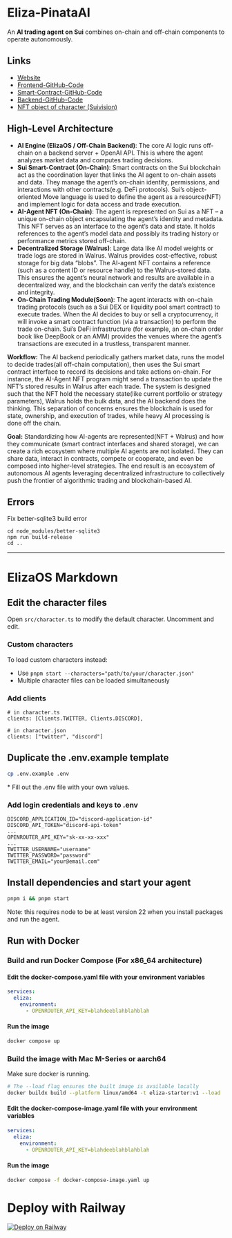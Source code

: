 # Eliza-PinataAI

An **AI trading agent on Sui** combines on-chain and off-chain components to operate autonomously.

## Links

- [Website](https://ai.pinatabot.com)
- [Frontend-GitHub-Code](https://github.com/PinataBot/eliza-pinata-frontend)
- [Smart-Contract-GitHub-Code](https://github.com/PinataBot/eliza-pinata)
- [Backend-GitHub-Code](https://github.com/PinataBot/eliza-pinata)
- [NFT object of character (Suivision)](https://suivision.xyz/object/0x2c23a00b61d6465b671decf2ef469a87be4114984a423d32da76e836d0728054?tab=Fields)

## High-Level Architecture

- **AI Engine (ElizaOS / Off-Chain Backend)**: The core AI logic runs off-chain on a backend server + OpenAI API. This is where the agent analyzes market data and computes trading decisions.
- **Sui Smart-Contract (On-Chain)**: Smart contracts on the Sui blockchain act as the coordination layer that links the AI agent to on-chain assets and data. They manage the agent’s on-chain identity, permissions, and interactions with other contracts(e.g. DeFi protocols). Sui’s object-oriented Move language is used to define the agent as a resource(NFT) and implement logic for data access and trade execution.
- **AI-Agent NFT (On-Chain)**: The agent is represented on Sui as a NFT – a unique on-chain object encapsulating the agent’s identity and metadata. This NFT serves as an interface to the agent’s data and state. It holds references to the agent’s model data and possibly its trading history or performance metrics stored off-chain.
- **Decentralized Storage (Walrus)**: Large data like AI model weights or trade logs are stored in Walrus. Walrus provides cost-effective, robust storage for big data “blobs”. The AI-agent NFT contains a reference (such as a content ID or resource handle) to the Walrus-stored data. This ensures the agent’s neural network and results are available in a decentralized way, and the blockchain can verify the data’s existence and integrity​.
- **On-Chain Trading Module(Soon)**: The agent interacts with on-chain trading protocols (such as a Sui DEX or liquidity pool smart contract) to execute trades. When the AI decides to buy or sell a cryptocurrency, it will invoke a smart contract function (via a transaction) to perform the trade on-chain. Sui’s DeFi infrastructure (for example, an on-chain order book like DeepBook or an AMM) provides the venues where the agent’s transactions are executed in a trustless, transparent manner.

**Workflow:** The AI backend periodically gathers market data, runs the model to decide trades(all off-chain computation), then uses the Sui smart contract interface to record its decisions and take actions on-chain. For instance, the AI-Agent NFT program might send a transaction to update the NFT’s stored results in Walrus after each trade. The system is designed such that the NFT hold the necessary state(like current portfolio or strategy parameters), Walrus holds the bulk data, and the AI backend does the thinking. This separation of concerns ensures the blockchain is used for state, ownership, and execution of trades, while heavy AI processing is done off the chain.

**Goal:** Standardizing how AI-agents are represented(NFT + Walrus) and how they communicate (smart contract interfaces and shared storage), we can create a rich ecosystem where multiple AI agents are not isolated. They can share data, interact in contracts, compete or cooperate, and even be composed into higher-level strategies. The end result is an ecosystem of autonomous AI agents leveraging decentralized infrastructure to collectively push the frontier of algorithmic trading and blockchain-based AI.

## Errors

Fix better-sqlite3 build error

```
cd node_modules/better-sqlite3
npm run build-release
cd ..
```

---

# ElizaOS Markdown

## Edit the character files

Open `src/character.ts` to modify the default character. Uncomment and edit.

### Custom characters

To load custom characters instead:

- Use `pnpm start --characters="path/to/your/character.json"`
- Multiple character files can be loaded simultaneously

### Add clients

```
# in character.ts
clients: [Clients.TWITTER, Clients.DISCORD],

# in character.json
clients: ["twitter", "discord"]
```

## Duplicate the .env.example template

```bash
cp .env.example .env
```

\* Fill out the .env file with your own values.

### Add login credentials and keys to .env

```
DISCORD_APPLICATION_ID="discord-application-id"
DISCORD_API_TOKEN="discord-api-token"
...
OPENROUTER_API_KEY="sk-xx-xx-xxx"
...
TWITTER_USERNAME="username"
TWITTER_PASSWORD="password"
TWITTER_EMAIL="your@email.com"
```

## Install dependencies and start your agent

```bash
pnpm i && pnpm start
```

Note: this requires node to be at least version 22 when you install packages and run the agent.

## Run with Docker

### Build and run Docker Compose (For x86_64 architecture)

#### Edit the docker-compose.yaml file with your environment variables

```yaml
services:
  eliza:
    environment:
      - OPENROUTER_API_KEY=blahdeeblahblahblah
```

#### Run the image

```bash
docker compose up
```

### Build the image with Mac M-Series or aarch64

Make sure docker is running.

```bash
# The --load flag ensures the built image is available locally
docker buildx build --platform linux/amd64 -t eliza-starter:v1 --load .
```

#### Edit the docker-compose-image.yaml file with your environment variables

```yaml
services:
  eliza:
    environment:
      - OPENROUTER_API_KEY=blahdeeblahblahblah
```

#### Run the image

```bash
docker compose -f docker-compose-image.yaml up
```

# Deploy with Railway

[![Deploy on Railway](https://railway.com/button.svg)](https://railway.com/template/aW47_j)
